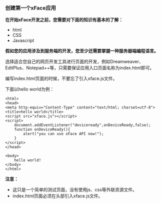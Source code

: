 ### 创建第一个xFace应用

**在开始xFace开发之前，您需要对下面的知识有基本的了解：**
    
- html
- CSS
- Javascript

**假如您的应用涉及到服务端的开发，您至少还需要掌握一种服务器端编程语言。**

选择适合您自己的网页开发工具进行页面的开发，例如Dreamweaver、EditPlus、Notepad++等，只需要保证应用入口页面名称为index.html即可。

编写index.html页面的时候，不要忘了引入xface.js文件。

下面以hello world为例：

    <html>
    <head>
    <meta http-equiv="Content-Type" content="text/html; charset=utf-8">
    <title>hello world</title>
    <script src="xface.js"></script>
    <script>
        document.addEventListener("deviceready",onDeviceReady,false);
        function onDeviceReady(){
            alert("you can use xFace API now!");
        }
    </script>
    </head>

    <body>
        hello world!
    </body>
    </html>


**注意：**

- 这只是一个简单的测试页面，没有使用js、css等外联资源文件。
- index.html页面必须在头部引入xface.js文件。

